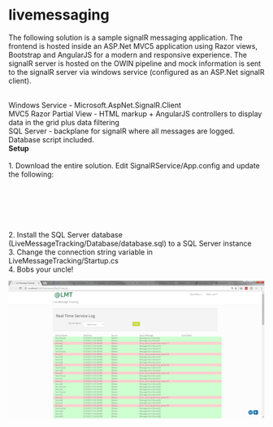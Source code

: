 # livemessaging
The following solution is a sample signalR messaging application. The frontend is hosted inside an ASP.Net MVC5 application using Razor views, Bootstrap and AngularJS for a modern and responsive experience. The signalR server is hosted on the OWIN pipeline and mock information is sent to the signalR server via windows service (configured as an ASP.Net signalR client). 

</br>
Windows Service - Microsoft.AspNet.SignalR.Client
</br>
MVC5 Razor Partial View - HTML markup + AngularJS controllers to display data in the grid plus data filtering
</br>
SQL Server - backplane for signalR where all messages are logged. Database script included.
</br>
<b>Setup</b>
</br></br>
1. Download the entire solution. Edit SignalRService/App.config and update the following:
</br></br>
<add key="UserName" value="enter user name" /></br>
<add key="Password" value="enter password" /></br>
<add key="Domain" value="enter domain name" /></br>
</br>
</br>
2. Install the SQL Server database (LiveMessageTracking/Database/database.sql) to a SQL Server instance
</br>
3. Change the connection string variable in LiveMessageTracking/Startup.cs
</br>
4. Bobs your uncle!
</br>
<p align="center">
  <img src="https://github.com/nwatson76/livemessaging/blob/master/LiveMessage.png" />
</p>


